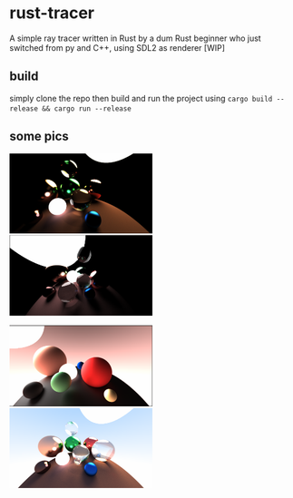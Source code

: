 # rust-tracer
A simple ray tracer written in Rust by a dum Rust beginner who just switched from py and C++, using SDL2 as renderer [WIP]
## build
simply clone the repo then build and run the project using `cargo build --release && cargo run --release`
## some pics
<p float="left">
    <img src="imgs/balls.png" width=50%>
    <img src="imgs/idk.png", width=50%>
</p>
<p1 float="center">
    <img src="imgs/diffuse.png" width=50%>
    <img src="imgs/balls_sky.png" width=50%>
</p1>
    

